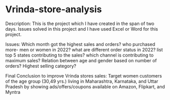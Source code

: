 # Vrinda-store-analysis

Description: This is the project which I have created in the span of two days.
Issues solved in this project and I have used Excel or Word for this project.

Issues:
Which month got the highest sales and orders?
who purchased more- men or women in 2022? 
what are different order status in 2022? 
list top 5 states contributing to the sales?
which channel is contributing to maximum sales? 
Relation between age and gender based on number of orders? 
Highest selling category?

Final Conclusion to improve Vrinda stores sales:
Target women customers of the age group (30,49 yrs.) living in Maharashtra, Karnataka, and Uttar Pradesh by showing ads/offers/coupons available on Amazon, Flipkart, and Myntra
